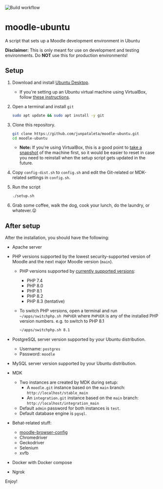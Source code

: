 ![Build workflow](https://github.com/junpataleta/moodle-ubuntu/actions/workflows/ci.yml/badge.svg)

# moodle-ubuntu

A script that sets up a Moodle development environment in Ubuntu

**Disclaimer:** This is only meant for use on development and testing environments. Do **NOT** use this for production environments!

## Setup

1. Download and install [Ubuntu Desktop](https://ubuntu.com/download/desktop).

    - If you're setting up an Ubuntu virtual machine using VirtualBox, follow [these instructions](https://ubuntu.com/tutorials/how-to-run-ubuntu-desktop-on-a-virtual-machine-using-virtualbox#1-overview).

2. Open a terminal and install `git`

    ```bash
    sudo apt update && sudo apt install -y git
    ```

3. Clone this repository.

    ```bash
    git clone https://github.com/junpataleta/moodle-ubuntu.git
    cd moodle-ubuntu
    ```

    - **Note:** If you're using VirtualBox, this is a good point to [take a snapshot](https://docs.oracle.com/en/virtualization/virtualbox/6.0/user/snapshots.html) of the machine first, so it would be easier to reset in case you need to reinstall when the setup script gets updated in the future.

4. Copy `config-dist.sh` to `config.sh` and edit the Git-related or MDK-related settings in `config.sh`. 

5. Run the script

    ```bash
    ./setup.sh
    ```

6. Grab some coffee, walk the dog, cook your lunch, do the laundry, or whatever.😛

## After setup

After the installation, you should have the following:

- Apache server
- PHP versions supported by the lowest security-supported version of Moodle and the next major Moodle version (`main`).
  - PHP versions supported by [currently supported versions](https://moodledev.io/general/releases):
    - PHP 7.4
    - PHP 8.0
    - PHP 8.1
    - PHP 8.2
    - PHP 8.3 (tentative)
  - To switch PHP versions, open a terminal and run `~/apps/switchphp.sh PHPVER` where `PHPVER` is any of the installed PHP version numbers. e.g. to switch to PHP 8.1

    ```bash
    ~/apps/switchphp.sh 8.1
    ```

- PostgreSQL server version supported by your Ubuntu distribution.
  - Username: `postgres`
  - Password: `moodle`
- MySQL server version supported by your Ubuntu distribution.
- MDK
  - Two instances are created by MDK during setup:
    - A `moodle.git` instance based on the `main` branch: `http://localhost/stable_main`
    - An `integration.git` instance based on the `main` branch: `http://localhost/integration_main`
  - Default `admin` password for both instances is `test`.
  - Default database engine is `pgsql`.
- Behat-related stuff:
  - [moodle-browser-config](https://github.com/andrewnicols/moodle-browser-config)
  - Chromedriver
  - Geckodriver
  - Selenium
  - xvfb
- Docker with Docker compose
- Ngrok

Enjoy!
